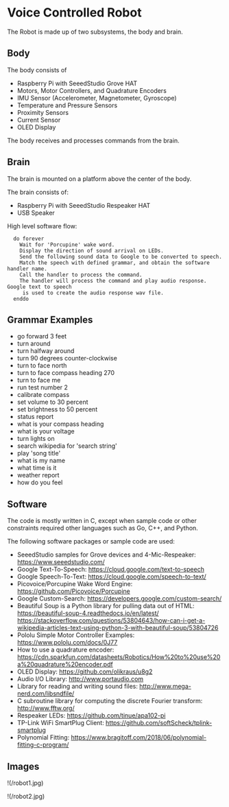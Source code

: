 # Voice Controlled Robot

The Robot is made up of two subsystems, the body and brain.

## Body

The body consists of 
* Raspberry Pi with SeeedStudio Grove HAT
* Motors, Motor Controllers, and Quadrature Encoders
* IMU Sensor (Accelerometer, Magnetometer, Gyroscope)
* Temperature and Pressure Sensors
* Proximity Sensors
* Current Sensor
* OLED Display

The body receives and processes commands from the brain.

## Brain

The brain is mounted on a platform above the center of the body.

The brain consists of:
* Raspberry Pi with SeeedStudio Respeaker HAT
* USB Speaker

High level software flow:
```
  do forever
    Wait for 'Porcupine' wake word.
    Display the direction of sound arrival on LEDs.
    Send the following sound data to Google to be converted to speech.
    Match the speech with defined grammar, and obtain the software handler name.
    Call the handler to process the command.
    The handler will process the command and play audio response. Google text to speech
     is used to create the audio response wav file.
  enddo
```

## Grammar Examples

* go forward 3 feet
* turn around
* turn halfway around
* turn 90 degrees counter-clockwise
* turn to face north
* turn to face compass heading 270 
* turn to face me
* run test number 2
* calibrate compass
* set volume to 30 percent
* set brightness to 50 percent
* status report
* what is your compass heading
* what is your voltage
* turn lights on
* search wikipedia for 'search string'
* play 'song title'
* what is my name
* what time is it
* weather report
* how do you feel

## Software

The code is mostly written in C, except when sample code or other constraints required other languages such as Go, C++, and Python.

The following software packages or sample code are used:

* SeeedStudio samples for Grove devices and 4-Mic-Respeaker: https://www.seeedstudio.com/
* Google Text-To-Speech: https://cloud.google.com/text-to-speech
* Google Speech-To-Text: https://cloud.google.com/speech-to-text/
* Picovoice/Porcupine Wake Word Engine: https://github.com/Picovoice/Porcupine
* Google Custom-Search: https://developers.google.com/custom-search/
* Beautiful Soup is a Python library for pulling data out of HTML: https://beautiful-soup-4.readthedocs.io/en/latest/   https://stackoverflow.com/questions/53804643/how-can-i-get-a-wikipedia-articles-text-using-python-3-with-beautiful-soup/53804726
* Pololu Simple Motor Controller Examples: https://www.pololu.com/docs/0J77
* How to use a quadrature encoder: https://cdn.sparkfun.com/datasheets/Robotics/How%20to%20use%20a%20quadrature%20encoder.pdf
* OLED Display: https://github.com/olikraus/u8g2
* Audio I/O Library: http://www.portaudio.com
* Library for reading and writing sound files: http://www.mega-nerd.com/libsndfile/
* C subroutine library for computing the discrete Fourier transform: http://www.fftw.org/
* Respeaker LEDs: https://github.com/tinue/apa102-pi
* TP-Link WiFi SmartPlug Client: https://github.com/softScheck/tplink-smartplug
* Polynomial Fitting: https://www.bragitoff.com/2018/06/polynomial-fitting-c-program/

## Images

!(/robot1.jpg)

!(/robot2.jpg)
